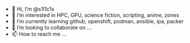 - 👋 Hi, I’m @s1l1c1s
- 👀 I’m interested in HPC, GPU, science fiction, scripting, anime, zones
- 🌱 I’m currently learning github, openshift, podman, ansible, ipa, packer
- 💞️ I’m looking to collaborate on ...
- 📫 How to reach me ...

<!---
s1l1c1s/s1l1c1s is a ✨ special ✨ repository because its `README.md` (this file) appears on your GitHub profile.
You can click the Preview link to take a look at your changes.
--->
